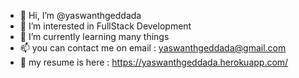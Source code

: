 - 👋 Hi, I’m @yaswanthgeddada
- 👀 I’m interested in FullStack Development
- 🌱 I’m currently learning many things
- 📫 you can contact me on email : yaswanthgeddada@gmail.com
- 🤵 my resume is here : https://yaswanthgeddada.herokuapp.com/
<!---
yaswanthgeddada/yaswanthgeddada is a ✨ special ✨ repository because its `README.md` (this file) appears on your GitHub profile.
You can click the Preview link to take a look at your changes.
--->
